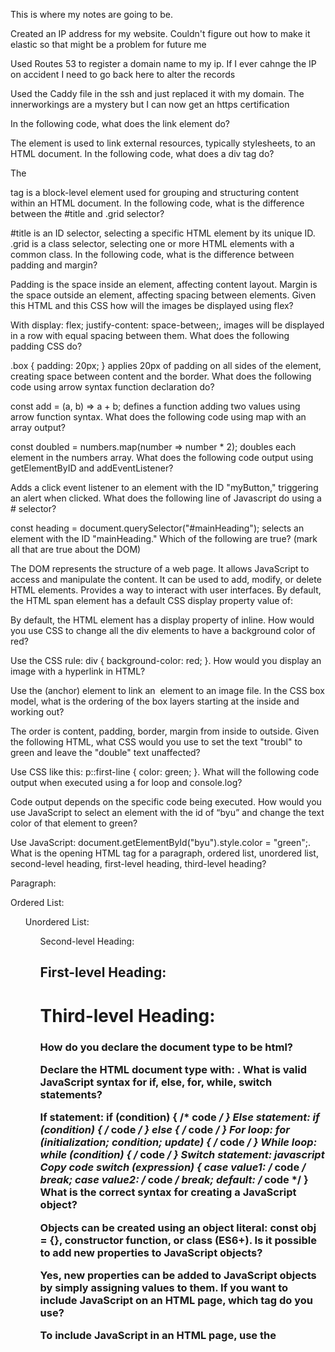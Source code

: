 This is where my notes are going to be.

Created an IP address for my website. Couldn't figure out how to make it elastic so that might be a problem for future me

Used Routes 53 to register a domain name to my ip. If I ever cahnge the IP on accident I need to go back here to alter the records

Used the Caddy file in the ssh and just replaced it with my domain. The innerworkings are a mystery but I can now get an https certification

In the following code, what does the link element do?

The <link> element is used to link external resources, typically stylesheets, to an HTML document.
In the following code, what does a div tag do?

The <div> tag is a block-level element used for grouping and structuring content within an HTML document.
In the following code, what is the difference between the #title and .grid selector?

#title is an ID selector, selecting a specific HTML element by its unique ID.
.grid is a class selector, selecting one or more HTML elements with a common class.
In the following code, what is the difference between padding and margin?

Padding is the space inside an element, affecting content layout.
Margin is the space outside an element, affecting spacing between elements.
Given this HTML and this CSS how will the images be displayed using flex?

With display: flex; justify-content: space-between;, images will be displayed in a row with equal spacing between them.
What does the following padding CSS do?

.box { padding: 20px; } applies 20px of padding on all sides of the element, creating space between content and the border.
What does the following code using arrow syntax function declaration do?

const add = (a, b) => a + b; defines a function adding two values using arrow function syntax.
What does the following code using map with an array output?

const doubled = numbers.map(number => number * 2); doubles each element in the numbers array.
What does the following code output using getElementByID and addEventListener?

Adds a click event listener to an element with the ID "myButton," triggering an alert when clicked.
What does the following line of Javascript do using a # selector?

const heading = document.querySelector("#mainHeading"); selects an element with the ID "mainHeading."
Which of the following are true? (mark all that are true about the DOM)

The DOM represents the structure of a web page.
It allows JavaScript to access and manipulate the content.
It can be used to add, modify, or delete HTML elements.
Provides a way to interact with user interfaces.
By default, the HTML span element has a default CSS display property value of:

By default, the HTML <span> element has a display property of inline.
How would you use CSS to change all the div elements to have a background color of red?

Use the CSS rule: div { background-color: red; }.
How would you display an image with a hyperlink in HTML?

Use the <a> (anchor) element to link an <img> element to an image file.
In the CSS box model, what is the ordering of the box layers starting at the inside and working out?

The order is content, padding, border, margin from inside to outside.
Given the following HTML, what CSS would you use to set the text "troubl" to green and leave the "double" text unaffected?

Use CSS like this: p::first-line { color: green; }.
What will the following code output when executed using a for loop and console.log?

Code output depends on the specific code being executed.
How would you use JavaScript to select an element with the id of “byu” and change the text color of that element to green?

Use JavaScript: document.getElementById("byu").style.color = "green";.
What is the opening HTML tag for a paragraph, ordered list, unordered list, second-level heading, first-level heading, third-level heading?

Paragraph: <p>
Ordered List: <ol>
Unordered List: <ul>
Second-level Heading: <h2>
First-level Heading: <h1>
Third-level Heading: <h3>
How do you declare the document type to be html?

Declare the HTML document type with: <!DOCTYPE html>.
What is valid JavaScript syntax for if, else, for, while, switch statements?

If statement: if (condition) { /* code */ }
Else statement: if (condition) { /* code */ } else { /* code */ }
For loop: for (initialization; condition; update) { /* code */ }
While loop: while (condition) { /* code */ }
Switch statement:
javascript
Copy code
switch (expression) {
  case value1: /* code */ break;
  case value2: /* code */ break;
  default: /* code */
}
What is the correct syntax for creating a JavaScript object?

Objects can be created using an object literal: const obj = {}, constructor function, or class (ES6+).
Is it possible to add new properties to JavaScript objects?

Yes, new properties can be added to JavaScript objects by simply assigning values to them.
If you want to include JavaScript on an HTML page, which tag do you use?

To include JavaScript in an HTML page, use the <script> tag.
Given the following HTML, what JavaScript could you use to set the text "animal" to "crow" and leave the "fish" text unaffected?

Use JavaScript to select and modify the text of specific elements in the HTML document.
Which of the following correctly describes JSON?

JSON (JavaScript Object Notation) is a lightweight data interchange format used for data storage and exchange between systems.
What does the console command chmod, pwd, cd, ls, vim, nano, mkdir, mv, rm, man, ssh, ps, wget, sudo do?

These are common Unix/Linux console commands:
chmod: Changes file permissions.
pwd: Prints the current working directory.
cd: Changes the current directory.
ls: Lists directory contents.
vim and nano: Text editors.
mkdir: Creates directories.
mv: Moves or renames files/directories.
rm: Removes files/directories.
man: Displays manual pages.
ssh: Initiates secure shell sessions.
ps: Lists running processes.
wget: Downloads files from the web.
sudo: Executes commands with superuser privileges.
Which of the following console command creates a remote shell session?

The ssh command creates a remote shell session by connecting to a remote server.

29. Which of the following is true when the -la parameter is specified for the ls console command?

When you use the ls -la command, it lists all files and directories (including hidden ones) in long format. It provides detailed information about file permissions, ownership, and more.
30. Which of the following is true for the domain name banana.fruit.bozo.click, which is the top-level domain, which is a subdomain, which is a root domain?

In the domain name "banana.fruit.bozo.click":
"click" is the top-level domain (TLD).
"bozo.click" is a subdomain of "click."
"fruit" is a subdomain of "bozo.click."
"banana" is a subdomain of "fruit."
31. Is a web certificate necessary to use HTTPS?

Yes, a web certificate (specifically, an SSL/TLS certificate) is necessary to use HTTPS (Hypertext Transfer Protocol Secure). It provides encryption and authentication for secure data transmission over the web.
32. Can a DNS A record point to an IP address or another A record?

A DNS A record maps a domain name to an IP address, but it cannot directly point to another A record. You can use CNAME (Canonical Name) records to create aliases for domain names.
33. Port 443, 80, 22 is reserved for which protocol?

Port 443 is reserved for HTTPS (secure web browsing).
Port 80 is reserved for HTTP (unsecured web browsing).
Port 22 is reserved for SSH (Secure Shell) for secure remote access.
34. What will the following code using Promises output when executed?

The output of the code depends on the specific code that uses Promises. Promises are used for asynchronous operations in JavaScript, and their output would depend on the resolved or rejected state of the promises and the code that handles them. The output would need to be specified in the context of the actual code being used.
